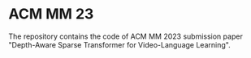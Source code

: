 # ACM MM 23
The repository contains the code of ACM MM 2023 submission paper "Depth-Aware Sparse Transformer for Video-Language Learning".
